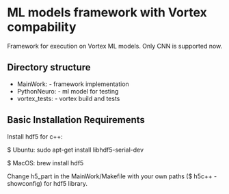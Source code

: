 # ML models framework with Vortex compability

Framework for execution on Vortex ML models. Only CNN is supported now.

Directory structure
-------------------
- MainWork: - framework implementation
- PythonNeuro: - ml model for testing
- vortex_tests: - vortex build and tests

Basic Installation Requirements
-------------------------------
Install hdf5 for c++:

 $ Ubuntu: sudo apt-get install libhdf5-serial-dev
 
 $ MacOS: brew install hdf5
 
Change h5_part in the MainWork/Makefile with your own paths ($ h5c++ -showconfig) for hdf5 library.
